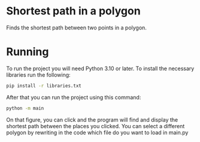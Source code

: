 # Shortest path in a polygon

Finds the shortest path between two points in a polygon.


# Running

To run the project you will need Python 3.10 or later.
To install the necessary libraries run the following:

```bash
pip install -r libraries.txt
```

After that you can run the project using this command:

```bash
python -m main
```


On that figure, you can click and the program will find and display the shortest
path between the places you clicked.
You can select a different polygon by rewriting in the code which file do you want to load in main.py
